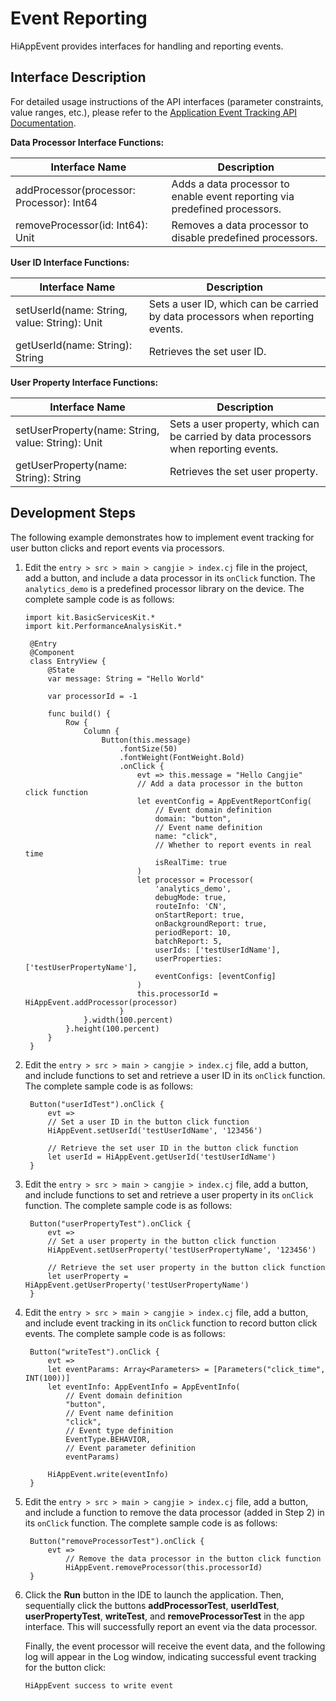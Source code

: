 # Event Reporting  

HiAppEvent provides interfaces for handling and reporting events.

## Interface Description  

For detailed usage instructions of the API interfaces (parameter constraints, value ranges, etc.), please refer to the [Application Event Tracking API Documentation](../../../API_Reference/source_en/apis/PerformanceAnalysisKit/cj-apis-hiappevent.md).  

**Data Processor Interface Functions:**  

| Interface Name                              | Description                                                  |
| ------------------------------------------- | ------------------------------------------------------------ |
| addProcessor(processor: Processor): Int64  | Adds a data processor to enable event reporting via predefined processors. |
| removeProcessor(id: Int64): Unit           | Removes a data processor to disable predefined processors.   |

**User ID Interface Functions:**  

| Interface Name                             | Description                                                  |
| ------------------------------------------ | ------------------------------------------------------------ |
| setUserId(name: String, value: String): Unit | Sets a user ID, which can be carried by data processors when reporting events. |
| getUserId(name: String): String            | Retrieves the set user ID.                                   |

**User Property Interface Functions:**  

| Interface Name                                   | Description                                                  |
| ------------------------------------------------ | ------------------------------------------------------------ |
| setUserProperty(name: String, value: String): Unit | Sets a user property, which can be carried by data processors when reporting events. |
| getUserProperty(name: String): String            | Retrieves the set user property.                             |

## Development Steps  

The following example demonstrates how to implement event tracking for user button clicks and report events via processors.  

1. Edit the `entry > src > main > cangjie > index.cj` file in the project, add a button, and include a data processor in its `onClick` function. The `analytics_demo` is a predefined processor library on the device. The complete sample code is as follows:  

   <!--compile-->
   ```cangjie
   import kit.BasicServicesKit.*
   import kit.PerformanceAnalysisKit.*

    @Entry
    @Component
    class EntryView {
        @State
        var message: String = "Hello World"

        var processorId = -1

        func build() {
            Row {
                Column {
                    Button(this.message)
                        .fontSize(50)
                        .fontWeight(FontWeight.Bold)
                        .onClick {
                            evt => this.message = "Hello Cangjie"
                            // Add a data processor in the button click function
                            let eventConfig = AppEventReportConfig(
                                // Event domain definition
                                domain: "button",
                                // Event name definition
                                name: "click",
                                // Whether to report events in real time
                                isRealTime: true
                            )
                            let processor = Processor(
                                'analytics_demo',
                                debugMode: true,
                                routeInfo: 'CN',
                                onStartReport: true,
                                onBackgroundReport: true,
                                periodReport: 10,
                                batchReport: 5,
                                userIds: ['testUserIdName'],
                                userProperties: ['testUserPropertyName'],
                                eventConfigs: [eventConfig]
                            )
                            this.processorId = HiAppEvent.addProcessor(processor)
                        }
                }.width(100.percent)
            }.height(100.percent)
        }
    }
   ```

2. Edit the `entry > src > main > cangjie > index.cj` file, add a button, and include functions to set and retrieve a user ID in its `onClick` function. The complete sample code is as follows:  

   ```cangjie
    Button("userIdTest").onClick {
        evt =>
        // Set a user ID in the button click function
        HiAppEvent.setUserId('testUserIdName', '123456')

        // Retrieve the set user ID in the button click function
        let userId = HiAppEvent.getUserId('testUserIdName')
    }
   ```

3. Edit the `entry > src > main > cangjie > index.cj` file, add a button, and include functions to set and retrieve a user property in its `onClick` function. The complete sample code is as follows:  

   ```cangjie
    Button("userPropertyTest").onClick {
        evt =>
        // Set a user property in the button click function
        HiAppEvent.setUserProperty('testUserPropertyName', '123456')

        // Retrieve the set user property in the button click function
        let userProperty = HiAppEvent.getUserProperty('testUserPropertyName')
    }
   ```

4. Edit the `entry > src > main > cangjie > index.cj` file, add a button, and include event tracking in its `onClick` function to record button click events. The complete sample code is as follows:  

   ```cangjie
    Button("writeTest").onClick {
        evt =>
        let eventParams: Array<Parameters> = [Parameters("click_time", INT(100))]
        let eventInfo: AppEventInfo = AppEventInfo(
            // Event domain definition
            "button",
            // Event name definition
            "click",
            // Event type definition
            EventType.BEHAVIOR,
            // Event parameter definition
            eventParams)

        HiAppEvent.write(eventInfo)
    }
   ```

5. Edit the `entry > src > main > cangjie > index.cj` file, add a button, and include a function to remove the data processor (added in Step 2) in its `onClick` function. The complete sample code is as follows:  

   ```cangjie
    Button("removeProcessorTest").onClick {
        evt =>
            // Remove the data processor in the button click function
            HiAppEvent.removeProcessor(this.processorId)
    }
   ```

6. Click the **Run** button in the IDE to launch the application. Then, sequentially click the buttons **addProcessorTest**, **userIdTest**, **userPropertyTest**, **writeTest**, and **removeProcessorTest** in the app interface. This will successfully report an event via the data processor.  

   Finally, the event processor will receive the event data, and the following log will appear in the Log window, indicating successful event tracking for the button click:  

   ```text
   HiAppEvent success to write event
   ```